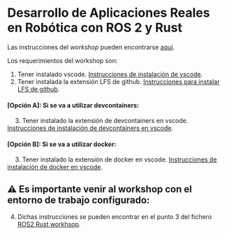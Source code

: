 # Desarrollo de Aplicaciones Reales en Robótica con ROS 2 y Rust

Las instrucciones del _workshop_ pueden encontrarse [aquí](./ROS2%20Rust%20workshop.ipynb).

Los requerimientos del workshop son:

 1. Tener instalado vscode. [Instrucciones de instalación de vscode](https://code.visualstudio.com/docs/setup/linux).
 2. Tener instalada la extensión LFS de github. [Instrucciones para instalar LFS de github](https://git-lfs.com/). 


#### [Opción A]: Si se va a utilizar devcontainers:
 &emsp; 3. Tener instalado la extensión de devcontainers en vscode. [Instrucciones de instalación de devcontainers en vscode](https://code.visualstudio.com/docs/devcontainers/containers).
#### [Opción B]: Si se va a utilizar docker:
 &emsp; 3. Tener instalado la extensión de docker en vscode. [Instrucciones de instalación de docker en vscode](https://code.visualstudio.com/docs/containers/overview).

 ## ⚠️ Es importante venir al workshop con el entorno de trabajo configurado:
 4. Dichas instrucciones se pueden encontrar en el punto 3 del fichero [ROS2 Rust workhsop](ROS2%20Rust%20workshop.ipynb).
